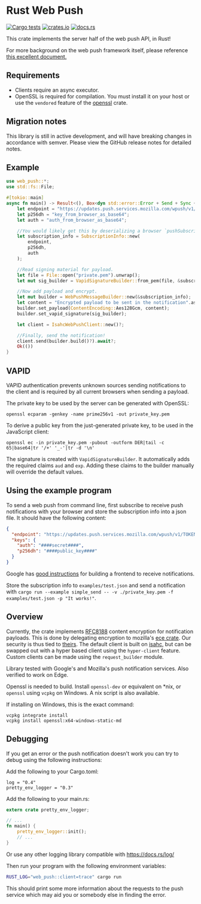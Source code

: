 Rust Web Push
=============

[![Cargo tests](https://github.com/pimeys/rust-web-push/actions/workflows/test.yml/badge.svg)](https://github.com/pimeys/rust-web-push/actions/workflows/test.yml)
[![crates.io](https://img.shields.io/crates/d/web-push)](https://crates.io/crates/web_push)
[![docs.rs](https://docs.rs/web-push/badge.svg)](https://docs.rs/web-push)

This crate implements the server half of the web push API, in Rust!

For more background on the web push framework itself, please
reference [this excellent document.](https://web.dev/notifications/)

## Requirements

- Clients require an async executor.
- OpenSSL is required for compilation. You must install it on your host or use the `vendored` feature of the [openssl](https://docs.rs/openssl/) crate.

## Migration notes

This library is still in active development, and will have breaking changes in accordance with semver. Please view the
GitHub release notes for detailed notes.

Example
--------

```rust
use web_push::*;
use std::fs::File;

#[tokio::main]
async fn main() -> Result<(), Box<dyn std::error::Error + Send + Sync + 'static>> {
    let endpoint = "https://updates.push.services.mozilla.com/wpush/v1/...";
    let p256dh = "key_from_browser_as_base64";
    let auth = "auth_from_browser_as_base64";

    //You would likely get this by deserializing a browser `pushSubscription` object via serde.  
    let subscription_info = SubscriptionInfo::new(
        endpoint,
        p256dh,
        auth
    );

    //Read signing material for payload.
    let file = File::open("private.pem").unwrap();
    let mut sig_builder = VapidSignatureBuilder::from_pem(file, &subscription_info)?.build()?;

    //Now add payload and encrypt.
    let mut builder = WebPushMessageBuilder::new(&subscription_info);
    let content = "Encrypted payload to be sent in the notification".as_bytes();
    builder.set_payload(ContentEncoding::Aes128Gcm, content);
    builder.set_vapid_signature(sig_builder);

    let client = IsahcWebPushClient::new()?;

    //Finally, send the notification!
    client.send(builder.build()?).await?;
    Ok(())
}
 ```

VAPID
-----

VAPID authentication prevents unknown sources sending notifications to the client and is required by all current
browsers when sending a payload.

The private key to be used by the server can be generated with OpenSSL:

```
openssl ecparam -genkey -name prime256v1 -out private_key.pem
```

To derive a public key from the just-generated private key, to be used in the JavaScript client:

```
openssl ec -in private_key.pem -pubout -outform DER|tail -c 65|base64|tr '/+' '_-'|tr -d '\n'
```

The signature is created with `VapidSignatureBuilder`. It automatically adds the required claims `aud` and `exp`. Adding
these claims to the builder manually will override the default values.

## Using the example program

To send a web push from command line, first subscribe to receive push notifications with your browser and store the
subscription info into a json file. It should have the following content:

``` json
{
  "endpoint": "https://updates.push.services.mozilla.com/wpush/v1/TOKEN",
  "keys": {
    "auth": "####secret####",
    "p256dh": "####public_key####"
  }
}
```

Google has
[good instructions](https://developers.google.com/web/fundamentals/push-notifications/subscribing-a-user) for building a
frontend to receive notifications.

Store the subscription info to `examples/test.json` and send a notification with
`cargo run --example simple_send -- -v ./private_key.pem -f examples/test.json -p "It works!"`.

Overview
--------

Currently, the crate implements
[RFC8188](https://datatracker.ietf.org/doc/html/rfc8188) content encryption for notification payloads. This is done by
delegating encryption to mozilla's [ece crate](https://crates.io/crates/ece). Our security is thus tied
to [theirs](https://github.com/mozilla/rust-ece/issues/18). The default client is built
on [isahc](https://crates.io/crates/isahc), but can be swapped out with a hyper based client using the
`hyper-client` feature. Custom clients can be made using the `request_builder` module.

Library tested with Google's and Mozilla's push notification services. Also verified to work on Edge.

Openssl is needed to build. Install `openssl-dev` or equivalent on *nix, or `openssl` using `vcpkg` on Windows. A nix
script is also available.

If installing on Windows, this is the exact command:

```shell
vcpkg integrate install
vcpkg install openssl:x64-windows-static-md
```

Debugging
--------
If you get an error or the push notification doesn't work you can try to debug using the following instructions:

Add the following to your Cargo.toml:

```cargo
log = "0.4"
pretty_env_logger = "0.3"
```

Add the following to your main.rs:

```rust
extern crate pretty_env_logger;

// ...
fn main() {
    pretty_env_logger::init();
    // ...
}
```

Or use any other logging library compatible with https://docs.rs/log/

Then run your program with the following environment variables:

```bash
RUST_LOG="web_push::client=trace" cargo run
```

This should print some more information about the requests to the push service which may aid you or somebody else in
finding the error.
